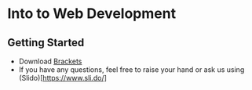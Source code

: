 # Into to Web Development
## Getting Started
- Download [Brackets](http://brackets.io/)
- If you have any questions, feel free to raise your hand or ask us using (Slido)[https://www.sli.do/]
<a download="custom-filename.zip" href="/test.zip" title="ImageName"></a>

